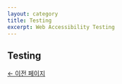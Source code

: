 ```yaml
---
layout: category
title: Testing
excerpt: Web Accessibility Testing
---
```


## Testing

<!-- * 표(table)
  * [복잡한 구조의 표(th)](./testing/table_thcell.html)
  * [복잡한 구조의 표(scope)](./testing/table_scope.html)
  * [복잡한 구조의 표(id, headers)](./testing/table_id_headers.html)
  * [표 안의 문장과 목록](./testing/table_in_block.md)
* 입력양식(form)
  * [입력란(input)](./testing/form_input.html)
  * [이미지 레이블(image label)](./testing/form_label.html)
* figure
  * [figure와 표](./testing/figure_table.html)
  * [figure와 이미지](./testing/figure_image.html) -->

[← 이전 페이지](./)
